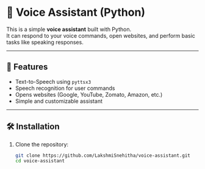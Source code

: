 # 🎤 Voice Assistant (Python)

This is a simple **voice assistant** built with Python.  
It can respond to your voice commands, open websites, and perform basic tasks like speaking responses.

---

## 🚀 Features
- Text-to-Speech using `pyttsx3`
- Speech recognition for user commands
- Opens websites (Google, YouTube, Zomato, Amazon, etc.)
- Simple and customizable assistant

---

## 🛠️ Installation

1. Clone the repository:
   ```bash
   git clone https://github.com/LakshmiSnehitha/voice-assistant.git
   cd voice-assistant
